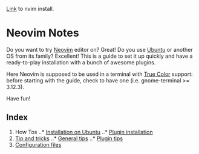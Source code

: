 [Link](howto/01_NvimInstall.md) to nvim install.
# Neovim Notes
Do you want to try [Neovim](https://neovim.io/) editor on? Great!
Do you use [Ubuntu](http://www.ubuntu.com/desktop) or another OS from its family? Excellent!
This is a guide to set it up quickly and have a ready-to-play installation with a bunch of awesome plugins.

Here Neovim is supposed to be used in a terminal with [True Color](https://gist.github.com/XVilka/8346728) support: before starting with the guide, check to have one (i.e. gnome-terminal >= 3.12.3).

Have fun!

## Index
1. How Tos
..* [Installation on Ubuntu](./howto/01_NvimInstall.md)
..* [Plugin installation](./howto/03_NvimPlugins.md)
2. [Tip and tricks]()
..* [General tips]()
..* [Plugin tips]()
3. [Configuration files](./conf)


